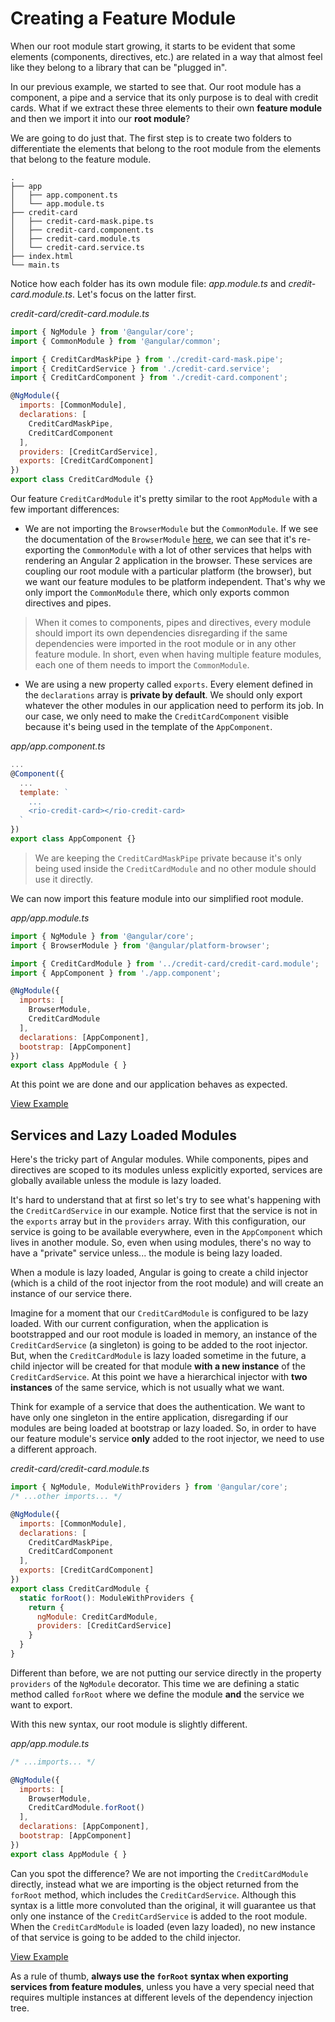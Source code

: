 # Creating a Feature Module

When our root module start growing, it starts to be evident that some elements (components, directives, etc.) are related in a way that almost feel like they belong to a library that can be "plugged in".

In our previous example, we started to see that. Our root module has a component, a pipe and a service that its only purpose is to deal with credit cards. What if we extract these three elements to their own **feature module** and then we import it into our **root module**?

We are going to do just that. The first step is to create two folders to differentiate the elements that belong to the root module from the elements that belong to the feature module.

```
.
├── app
│   ├── app.component.ts
│   └── app.module.ts
├── credit-card
│   ├── credit-card-mask.pipe.ts
│   ├── credit-card.component.ts
│   ├── credit-card.module.ts
│   └── credit-card.service.ts
├── index.html
└── main.ts
```

Notice how each folder has its own module file: _app.module.ts_ and _credit-card.module.ts_. Let's focus on the latter first.

_credit-card/credit-card.module.ts_

```js
import { NgModule } from '@angular/core';
import { CommonModule } from '@angular/common';

import { CreditCardMaskPipe } from './credit-card-mask.pipe';
import { CreditCardService } from './credit-card.service';
import { CreditCardComponent } from './credit-card.component';

@NgModule({
  imports: [CommonModule],
  declarations: [
    CreditCardMaskPipe,
    CreditCardComponent
  ],
  providers: [CreditCardService],
  exports: [CreditCardComponent]
})
export class CreditCardModule {}
```

Our feature `CreditCardModule` it's pretty similar to the root `AppModule` with a few important differences:

- We are not importing the `BrowserModule` but the `CommonModule`. If we see the documentation of the `BrowserModule` [here](https://angular.io/docs/ts/latest/api/platform-browser/index/BrowserModule-class.html), we can see that it's re-exporting the `CommonModule` with a lot of other services that helps with rendering an Angular 2 application in the browser. These services are coupling our root module with a particular platform (the browser), but we want our feature modules to be platform independent. That's why we only import the `CommonModule` there, which only exports common directives and pipes.

> When it comes to components, pipes and directives, every module should import its own dependencies disregarding if the same dependencies were imported in the root module or in any other feature module. In short, even when having multiple feature modules, each one of them needs to import the `CommonModule`.

- We are using a new property called `exports`. Every element defined in the `declarations` array is **private by default**. We should only export whatever the other modules in our application need to perform its job. In our case, we only need to make the `CreditCardComponent` visible because it's being used in the template of the `AppComponent`.

_app/app.component.ts_

```js
...
@Component({
  ...
  template: `
    ...
    <rio-credit-card></rio-credit-card>
  `
})
export class AppComponent {}
```
 
> We are keeping the `CreditCardMaskPipe` private because it's only being used inside the `CreditCardModule` and no other module should use it directly.

We can now import this feature module into our simplified root module.

_app/app.module.ts_

```js
import { NgModule } from '@angular/core';
import { BrowserModule } from '@angular/platform-browser';

import { CreditCardModule } from '../credit-card/credit-card.module';
import { AppComponent } from './app.component';

@NgModule({
  imports: [
    BrowserModule,
    CreditCardModule
  ],
  declarations: [AppComponent],
  bootstrap: [AppComponent]
})
export class AppModule { }
```

At this point we are done and our application behaves as expected.

[View Example](https://plnkr.co/edit/3PmR8SOEHPZoeBgK6exT?p=preview)

## Services and Lazy Loaded Modules

Here's the tricky part of Angular modules. While components, pipes and directives are scoped to its modules unless explicitly exported, services are globally available unless the module is lazy loaded.

It's hard to understand that at first so let's try to see what's happening with the `CreditCardService` in our example. Notice first that the service is not in the `exports` array but in the `providers` array. With this configuration, our service is going to be available everywhere, even in the `AppComponent` which lives in another module. So, even when using modules, there's no way to have a "private" service unless... the module is being lazy loaded.

When a module is lazy loaded, Angular is going to create a child injector (which is a child of the root injector from the root module) and will create an instance of our service there.

Imagine for a moment that our `CreditCardModule` is configured to be lazy loaded. With our current configuration, when the application is bootstrapped and our root module is loaded in memory, an instance of the `CreditCardService` (a singleton) is going to be added to the root injector. But, when the `CreditCardModule` is lazy loaded sometime in the future, a child injector will be created for that module **with a new instance** of the `CreditCardService`. At this point we have a hierarchical injector with **two instances** of the same service, which is not usually what we want. 

Think for example of a service that does the authentication. We want to have only one singleton in the entire application, disregarding if our modules are being loaded at bootstrap or lazy loaded. So, in order to have our feature module's service **only** added to the root injector, we need to use a different approach.

_credit-card/credit-card.module.ts_

```js
import { NgModule, ModuleWithProviders } from '@angular/core';
/* ...other imports... */

@NgModule({
  imports: [CommonModule],
  declarations: [
    CreditCardMaskPipe,
    CreditCardComponent
  ],
  exports: [CreditCardComponent]
})
export class CreditCardModule {
  static forRoot(): ModuleWithProviders {
    return {
      ngModule: CreditCardModule,
      providers: [CreditCardService]
    }
  }
}
```

Different than before, we are not putting our service directly in the property `providers` of the `NgModule` decorator. This time we are defining a static method called `forRoot` where we define the module **and** the service we want to export.

With this new syntax, our root module is slightly different.

_app/app.module.ts_

```js
/* ...imports... */

@NgModule({
  imports: [
    BrowserModule,
    CreditCardModule.forRoot()
  ],
  declarations: [AppComponent],
  bootstrap: [AppComponent]
})
export class AppModule { }
```

Can you spot the difference? We are not importing the `CreditCardModule` directly, instead what we are importing is the object returned from the `forRoot` method, which includes the `CreditCardService`. Although this syntax is a little more convoluted than the original, it will guarantee us that only one instance of the `CreditCardService` is added to the root module. When the `CreditCardModule` is loaded (even lazy loaded), no new instance of that service is going to be added to the child injector.

[View Example](https://plnkr.co/edit/c2VWbjNfetvl3KIPOz3x?p=preview)

As a rule of thumb, **always use the `forRoot` syntax when exporting services from feature modules**, unless you have a very special need that requires multiple instances at different levels of the dependency injection tree.